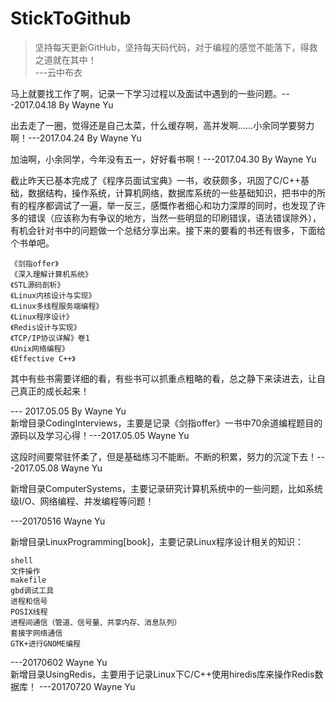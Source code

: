 # StickToGithub
>坚持每天更新GitHub，坚持每天码代码，对于编程的感觉不能落下，得救之道就在其中！<br>
>---云中布衣<br>

马上就要找工作了啊，记录一下学习过程以及面试中遇到的一些问题。---2017.04.18 By Wayne Yu<br>

出去走了一圈，觉得还是自己太菜，什么缓存啊，高并发啊……小余同学要努力啊！---2017.04.24 By Wayne Yu<br>

加油啊，小余同学，今年没有五一，好好看书啊！---2017.04.30 By Wayne Yu<br>

截止昨天已基本完成了《程序员面试宝典》一书，收获颇多，巩固了C/C++基础，数据结构，操作系统，计算机网络，数据库系统的一些基础知识，把书中的所有的程序都调试了一遍，举一反三，感慨作者细心和功力深厚的同时，也发现了许多的错误（应该称为有争议的地方，当然一些明显的印刷错误，语法错误除外），有机会针对书中的问题做一个总结分享出来。接下来的要看的书还有很多，下面给个书单吧。

	《剑指offer》
	《深入理解计算机系统》
	《STL源码剖析》
	《Linux内核设计与实现》
	《Linux多线程服务端编程》
	《Linux程序设计》
	《Redis设计与实现》
	《TCP/IP协议详解》卷1
	《Unix网络编程》
	《Effective C++》

其中有些书需要详细的看，有些书可以抓重点粗略的看，总之静下来读进去，让自己真正的成长起来！

--- 2017.05.05 By Wayne Yu<br>
新增目录CodingInterviews，主要是记录《剑指offer》一书中70余道编程题目的源码以及学习心得！---2017.05.05 Wayne Yu<br>

这段时间要常驻怀柔了，但是基础练习不能断。不断的积累，努力的沉淀下去！---2017.05.08 Wayne Yu<br>

新增目录ComputerSystems，主要记录研究计算机系统中的一些问题，比如系统级I/O、网络编程、并发编程等问题！

---20170516 Wayne Yu<br>

新增目录LinuxProgramming[book]，主要记录Linux程序设计相关的知识：

	shell
	文件操作
	makefile
	gbd调试工具
	进程和信号
	POSIX线程
	进程间通信（管道、信号量、共享内存、消息队列）
	套接字网络通信
	GTK+进行GNOME编程

---20170602 Wayne Yu<br>
新增目录UsingRedis，主要用于记录Linux下C/C++使用hiredis库来操作Redis数据库！ ---20170720 Wayne Yu<br>


